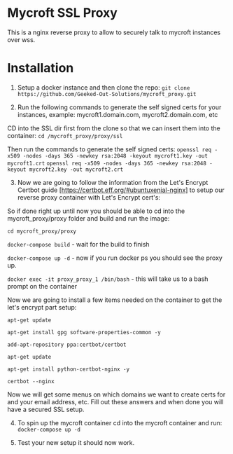 # Mycroft SSL Proxy
This is a nginx reverse proxy to allow to securely talk to mycroft instances over wss.

# Installation
1. Setup a docker instance and then clone the repo:
`git clone https://github.com/Geeked-Out-Solutions/mycroft_proxy.git`

2. Run the following commands to generate the self signed certs for your instances, example: mycroft1.domain.com, mycroft2.domain.com, etc

CD into the SSL dir first from the clone so that we can insert them into the container:
`cd /mycroft_proxy/proxy/ssl`

Then run the commands to generate the self signed certs:
`openssl req -x509 -nodes -days 365 -newkey rsa:2048 -keyout mycroft1.key -out mycroft1.crt`
`openssl req -x509 -nodes -days 365 -newkey rsa:2048 -keyout mycroft2.key -out mycroft2.crt`

3. Now we are going to follow the information from the Let's Encrypt Certbot guide [https://certbot.eff.org/#ubuntuxenial-nginx] to setup our reverse proxy container with Let's Encrypt cert's:

So if done right up until now you should be able to cd into the mycroft_proxy/proxy folder and build and run the image:

`cd mycroft_proxy/proxy`

`docker-compose build` - wait for the build to finish

`docker-compose up -d` - now if you run docker ps you should see the proxy up.

`docker exec -it proxy_proxy_1 /bin/bash` - this will take us to a bash prompt on the container

Now we are going to install a few items needed on the container to get the let's encrypt part setup:

`apt-get update`

`apt-get install gpg software-properties-common -y`

`add-apt-repository ppa:certbot/certbot`

`apt-get update`

`apt-get install python-certbot-nginx -y`

`certbot --nginx`

Now we will get some menus on which domains we want to create certs for and your email address, etc.  Fill out these answers and when done you will have a secured SSL setup.

4. To spin up the mycroft container cd into the mycroft container and run:
`docker-compose up -d`

5. Test your new setup it should now work.
